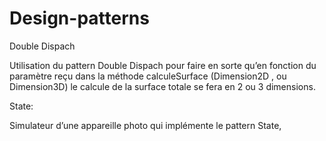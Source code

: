 # Design-patterns


Double Dispach

Utilisation du pattern Double Dispach pour faire en sorte qu’en fonction du paramètre reçu
dans la méthode calculeSurface (Dimension2D , ou Dimension3D) le calcule de la
surface totale se fera en 2 ou 3 dimensions.

State:

Simulateur d’une appareille photo qui implémente le pattern State,
